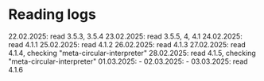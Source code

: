 # Reading logs

22.02.2025: read 3.5.3, 3.5.4
23.02.2025: read 3.5.5, 4, 4.1
24.02.2025: read 4.1.1
25.02.2025: read 4.1.2
26.02.2025: read 4.1.3
27.02.2025: read 4.1.4, checking "meta-circular-interpreter"
28.02.2025: read 4.1.5, checking "meta-circular-interpreter"
01.03.2025: -
02.03.2025: -
03.03.2025: read 4.1.6
